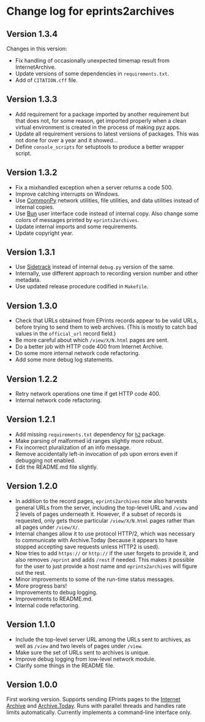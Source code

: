 Change log for eprints2archives
===============================

## Version 1.3.4

Changes in this version:
* Fix handling of occasionally unexpected timemap result from InternetArchive.
* Update versions of some dependencies in `requirements.txt`.
* Add of `CITATION.cff` file.


## Version 1.3.3

* Add requirement for a package imported by another requirement but that does not, for some reason, get imported properly when a clean virtual environment is created in the process of making pyz apps.
* Update all requirement versions to latest versions of packages. This was not done for over a year and it showed...
* Define `console_scripts` for setuptools to produce a better wrapper script.


## Version 1.3.2

* Fix a mixhandled exception when a server returns a code 500.
* Improve catching interrupts on Windows.
* Use [CommonPy](https://github.com/caltechlibrary/commonpy) network utilities, file utilities, and data utilities instead of internal copies.
* Use [Bun](https://github.com/caltechlibrary/bun) user interface code instead of internal copy. Also change some colors of messages printed by `eprints2archives`.
* Update internal imports and some requirements.
* Update copyright year.


## Version 1.3.1

* Use [Sidetrack](https://github.com/caltechlibrary/sidetrack) instead of internal `debug.py` version of the same.
* Internally, use different approach to recording version number and other metadata.
* Use updated release procedure codified in `Makefile`.


## Version 1.3.0

* Check that URLs obtained from EPrints records appear to be valid URLs, before trying to send them to web archives. (This is mostly to catch bad values in the `official_url` record field.)
* Be more careful about which `/view/X/N.html` pages are sent.
* Do a better job with HTTP code 400 from Internet Archive.
* Do some more internal network code refactoring.
* Add some more debug log statements.


## Version 1.2.2

* Retry network operations one time if get HTTP code 400.
* Internal network code refactoring.


## Version 1.2.1

* Add missing `requirements.txt` dependency for [`h2`](https://pypi.org/project/h2) package.
* Make parsing of malformed id ranges slightly more robust.
* Fix incorrect pluralization of an info message.
* Remove accidentally left-in invocation of `pdb` upon errors even if debugging not enabled.
* Edit the README.md file slightly.


## Version 1.2.0

* In addition to the record pages, `eprints2archives` now also harvests general URLs from the server, including the top-level URL and `/view` and 2 levels of pages underneath it.  However, if a subset of records is requested, only gets those particular `/view/X/N.html` pages rather than all pages under `/view/X/`.
* Internal changes allow it to use protocol HTTP/2, which was necessary to communicate with Archive.Today (because it appears to have stopped accepting save requests unless HTTP2 is used).
* Now tries to add `https://` or `http://` if the user forgets to provide it, and also removes `/eprint` and adds `/rest` if needed.  This makes it possible for the user to just provide a host name and `eprints2archives` will figure out the rest.
* Minor improvements to some of the run-time status messages.
* More progress bars!
* Improvements to debug logging.
* Improvements to README.md.
* Internal code refactoring.


## Version 1.1.0

* Include the top-level server URL among the URLs sent to archives, as well as `/view` and two levels of pages under `/view`.
* Make sure the set of URLs sent to archives is unique.
* Improve debug logging from low-level network module.
* Clarify some things in the README file.


## Version 1.0.0

First working version.  Supports sending EPrints pages to the [Internet Archive](https://archive.org/web/) and [Archive.Today](https://archive.today).  Runs with parallel threads and handles rate limits automatically.  Currently implements a command-line interface only.
